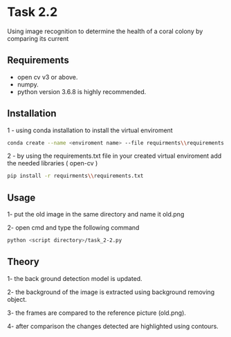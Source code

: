 # Task 2.2

Using image recognition to determine the health of a coral colony by comparing its current

## Requirements

- open cv v3 or above.
- numpy.
- python version 3.6.8 is highly recommended. 

## Installation


1 - using conda installation to install the virtual enviroment
```bash
conda create --name <enviroment name> --file requirments\\requirements.yml
```
2 -  by using the requirements.txt file in your created virtual enviroment add the needed libraries ( open-cv ) 

```bash
pip install -r requirments\\requirements.txt
```

## Usage

1- put the old image in the same directory and name it old.png

2- open cmd and type the following command
```bash
python <script directory>/task_2-2.py
```

## Theory

1- the back ground detection model is updated.

2- the background of the image is extracted using background removing object.

3- the frames are compared to the reference picture (old.png).

4- after comparison the changes detected are highlighted using contours.
